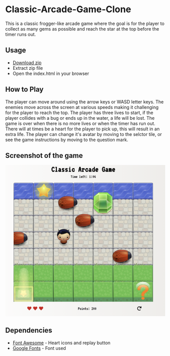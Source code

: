 Classic-Arcade-Game-Clone
===============================
This is a classic frogger-like arcade game where the goal is for the player to collect as many gems as possible and reach the star at the top before the timer runs out. 

## Usage
* [Download zip](https://github.com/madeleinewoodbury/arcade-game-udacity/archive/master.zip)
* Extract zip file
* Open the index.html in your browser 

## How to Play
The player can move around using the arrow keys or WASD letter keys. The enemies move across the screen at various speeds making it challenging for the player to reach the top. The player has three lives to start, if the player collides with a bug or ends up in the water, a life will be lost. The game is over when there is no more lives or when the timer has run out.
There will at times be a heart for the player to pick up, this will result in an extra life.
The player can change it's avatar by moving to the selctor tile, or see the game instructions by moving to the question mark.

## Screenshot of the game

![alt text](images/screenshot.png "Screenshot of the game")

## Dependencies
* [Font Awesome](https://fontawesome.com/?from=io) - Heart icons and replay button
* [Google Fonts](https://fonts.google.com/) - Font used

